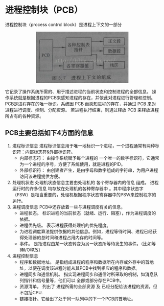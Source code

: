 # 进程控制块（PCB）

进程控制块（process control block）是进程上下文的一部分

<div align="center">
    <img src=./进程控制块.jpg width=60% />
</div>

它记录了操作系统所需的、用于描述进程的当前状态和控制进程的全部信息。  操作系统就是根据进程的PCB来感知进程的存在，并依此对进程进行管理和控制。 PCB是进程存在的唯一标识。系统因 PCB 而感知进程的存在，并通过 PCB 来对进程进行调度、控制、分配资源。 若进程执行结束，则通过释放 PCB 来释放进程所占有的各种资源。   

## **PCB主要包括如下4方面的信息**

1. 进程标识信息
进程标识信息用于唯一地标识一个进程，一个进程通常有两种标识符：内部标志符&外部标识符。
    - 内部标志符： 由操作系统赋予每个进程的 一个唯一的数字标识符，它通常为一个进程的序号，方便了系统使用，就是进程的PID。
    - 外部标识符： 由创建者产生，是由字母和数字组成的字符串，为用户进程访问该进程提供方便。
2. 处理机状态
处理机状态信息主要由处理机的 各个寄存器内的信息 组成。 进程运行时的许多信息 均存放在处理机的各种寄存器中 。其中程序状态字（PSW）是相当重要的，处理机根据程序状态寄存器中的PSW来控制程序的运行。     
3. 进程调度信息
PCB中还存放着一些与进程调度有关的信息。    
    - 进程状态。 标识进程的当前状态（就绪、运行、阻塞），作为进程调度的依据。
    - 进程优先级。 表示进程获得处理机的优先程度。
    - 为进程调度算法提供依据的其他信息。例如，进程等待时间、进程已经获得处理器的总时间和进程占用内存的时间等。
    - 事件。 是指进程由某一状态转变为另一状态所等待发生的事件。（比如等待I/O释放）
4. 进程控制信息  
    - 程序和数据地址。 是指组成进程的程序和数据所在内存或外存中的首地址，以便在调度该进程时能从其PCB中找到相应的程序和数据。  
    - 进程同步和通信机制。 指实现进程同步和通信时所采取的机制，如消息队列指针和信号量等，他们可以 全部或部分存在PCB中。
    - 资源清单。 列出了 进程所需的全部资源 及  已经分配给该进程的资源，但不包括CPU.
    - 链接指针。它给出了处于同一队列中的下一个PCB的首地址。